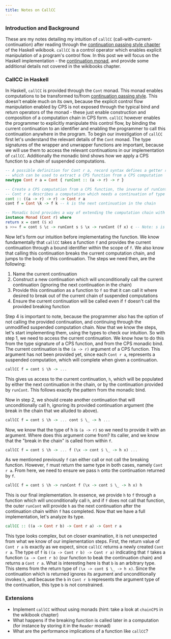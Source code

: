 ```yaml
---
title: Notes on CallCC
---
```

### Introduction and Background
These are my notes detailing my intuition of `callCC` (call-with-current-continuation) after reading through the [continuation passing style chapter](https://en.wikibooks.org/wiki/Haskell/Continuation_passing_style) of the Haskell wikibook. `callCC` is a control operator which enables explicit manipulation of a program's control flow. In this post we will focus on the Haskell implementation - the [continuation monad](https://en.wikibooks.org/wiki/Haskell/Continuation_passing_style), and provide some additional details not covered in the wikibooks chapter.

### CallCC in Haskell
In Haskell, `callCC` is provided through the `Cont` monad.  This monad enables computations to be transformed to/from [continuation passing style](https://en.wikibooks.org/wiki/Haskell/Continuation_passing_style). This doesn't enable much on its own, because the explicit control flow manipulation enabled by CPS is not exposed through the typical bind and return operators of the monad - these just enable construction and composition of a computation chain in CPS form. `callCC` however enables the programmer to explicitly manipulate this control flow, by binding the current continuation to an identifier and enabling the programmer to call this continuation anywhere in the program. To begin our investigation of `callCC` first let's understand the relevant details of the `Cont` monad. The type signatures of the wrapper and unwrapper functions are important, because we will use them to access the relevant continuations in our implementation of `callCC`. Additionally the monadic bind shows how we apply a CPS function to a chain of suspended computations.

```haskell
-- A possible definition for Cont r a, record syntax defines a getter runCont :: Cont r a -> (a -> r) ->  r
-- which can be used to extract a CPS function from a CPS computation
newtype Cont r a = Cont { runCont :: (a -> r) -> r }

-- Create a CPS computation from a CPS function, the inverse of runCont
-- Cont r a describes a computation which needs a continuation of type (a -> r) to conclude and return an r
cont :: ((a -> r) -> r) -> Cont r a 
cont f = Cont \k -> f k -- k is the next continuation in the chain

-- Monadic bind provides a way of extending the computation chain with a CPS function
instance Monad (Cont r) where
return x = cont ($ x)
s >>= f = cont $ \c -> runCont s $ \x -> runCont (f x) c -- Note: s is a suspended computation to be augmented with f
```

Now let's form our intuition before implementating the function. We know fundamentally that `callCC` takes a function `f` and provides the current continuation through a bound identifier within the scope of `f`. We also know that calling this continuation breaks the current computation chain, and jumps to the body of this continuation. The steps we need then, are the following:

1. Name the current continuation
2. Construct a new continuation which will unconditionally call the current continuation (ignoring the next continuation in the chain)
3. Provide this continuation as a function to `f` so that it can call it where desired to break out of the current chain of suspended computations
4. Ensure the current continuation will be called even if `f` doesn't call the provided breaking function

Step 4 is important to note, because the programmer also has the option of not calling the provided continuation, and continuing through the unmodified suspended computation chain. Now that we know the steps, let's start implementing them, using the types to check our intuition. So with step 1, we need to access the current continuation. We know how to do this from the type signature of a CPS function, and from the CPS monadic bind. The current continuation is the `(a -> r)` argument of a CPS function. This argument has not been provided yet, since each `Cont r a`, represents a suspended computation, which will complete when given a continuation.

```haskell
callCC f = cont $ \h -> ... 
```
This gives us access to the current continuation, `h`, which will be populated by either the next continuation in the chain, or by the continuation provided by `runCont`. This follows exactly the pattern from the monadic bind.

Now in step 2, we should create another continuation that will unconditionally call h, ignoring its provided continuation argument (the break in the chain that we alluded to above).

```haskell
callCC f = cont $ \h -> ... cont $ \_ -> h ...
```

Now, we know that the type of h is `(a -> r)` so we need to provide it with an argument. Where does this argument come from? Its caller, and we know that the "break in the chain" is called from within `f`.

```haskell
callCC f = cont $ \h -> ... f (\x -> cont $ \_ -> h x) ...
```

As we mentioned previously `f` can either call or not call the breaking function. However, `f` must return the same type in both cases, namely `Cont r a`. From here, we need to ensure we pass `h` onto the continuation returned by `f`. 

```haskell
callCC f = cont $ \h -> runCont f (\x -> cont $ \_ -> h x) h
```

This is our final implementation. In essence, we provide `h` to `f` through a function which will unconditionally call `h`, and if `f` does not call that function, the outer `runCont` will provide `h` as the next continuation after the continuation chain within `f` has completed. Now that we have a full implementation, let's analyze its type.

```haskell
callCC :: ((a -> Cont r b) -> Cont r a) -> Cont r a
```

This type looks complex, but on closer examination, it is not unexpected from what we know of our implementation steps. First, the return value of `Cont r a` is exactly as we expect, since `callCC` returns a newly created `Cont r a`. The type of `f` is `((a -> Cont r b) -> Cont r a)` indicating that `f` takes a function `(a -> Cont r b)` (our function to beak the continuation chain) and returns a `Cont r a`. What is interesting here is that `b` is an arbitrary type. This stems from the return type of `(\x -> cont $ \_ -> h x)`.  Since the continuation which is returned ignores its argument and unconditionally invokes `h`, and because the `b` in `Cont r b` represents the argument type of the continuation, this type `b` is not constrained.

### Extensions
- Implement `callCC` without using monads (hint: take a look at `chainCPS` in the wikibook chapter)
- What happens if the breaking function is called later in a computation (for instance by storing it in the `Reader` monad)
- What are the performance implications of a function like `callCC`? 

<script>
MathJax = {
  tex: {
    inlineMath: [['$', '$'], ['\\(', '\\)']],
    tags: 'ams'
  },
  svg: {
    fontCache: 'global'
  }
};
</script>
<script type="text/javascript" id="MathJax-script" async
  src="https://cdn.jsdelivr.net/npm/mathjax@3/es5/tex-svg.js">
</script>